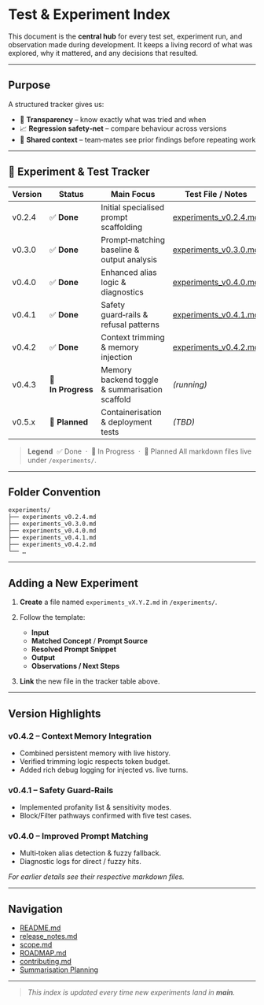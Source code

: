 # Test & Experiment Index

This document is the **central hub** for every test set, experiment run, and observation made during development.
It keeps a living record of what was explored, why it mattered, and any decisions that resulted.

---

## Purpose

A structured tracker gives us:

* 📜 **Transparency** – know exactly what was tried and when
* 📈 **Regression safety‑net** – compare behaviour across versions
* 🤝 **Shared context** – team‑mates see prior findings before repeating work

---

## 📂 Experiment & Test Tracker

| Version | Status             | Main Focus                                     | Test File / Notes                                 |
| ------- | ------------------ | ---------------------------------------------- | ------------------------------------------------- |
| v0.2.4  | ✅ **Done**         | Initial specialised prompt scaffolding         | [experiments\_v0.2.4.md](./experiments_v0.2.4.md) |
| v0.3.0  | ✅ **Done**         | Prompt‑matching baseline & output analysis     | [experiments\_v0.3.0.md](./experiments_v0.3.0.md) |
| v0.4.0  | ✅ **Done**         | Enhanced alias logic & diagnostics             | [experiments\_v0.4.0.md](./experiments_v0.4.0.md) |
| v0.4.1  | ✅ **Done**         | Safety guard‑rails & refusal patterns          | [experiments\_v0.4.1.md](./experiments_v0.4.1.md) |
| v0.4.2  | ✅ **Done**         | Context trimming & memory injection            | [experiments\_v0.4.2.md](./experiments_v0.4.2.md) |
| v0.4.3  | 🔄 **In Progress** | Memory backend toggle & summarisation scaffold | *(running)*                                       |
| v0.5.x  | 🔼 **Planned**     | Containerisation & deployment tests            | *(TBD)*                                           |

> **Legend**  ✅ Done  ·  🔄 In Progress  ·  🔼 Planned
> All markdown files live under `/experiments/`.

---

## Folder Convention

```text
experiments/
├── experiments_v0.2.4.md
├── experiments_v0.3.0.md
├── experiments_v0.4.0.md
├── experiments_v0.4.1.md
├── experiments_v0.4.2.md
└── …
```

---

## Adding a New Experiment

1. **Create** a file named `experiments_vX.Y.Z.md` in `/experiments/`.

2. Follow the template:

   * **Input**
   * **Matched Concept** / **Prompt Source**
   * **Resolved Prompt Snippet**
   * **Output**
   * **Observations / Next Steps**

3. **Link** the new file in the tracker table above.

---

## Version Highlights

### v0.4.2 – Context Memory Integration

* Combined persistent memory with live history.
* Verified trimming logic respects token budget.
* Added rich debug logging for injected vs. live turns.

### v0.4.1 – Safety Guard‑Rails

* Implemented profanity list & sensitivity modes.
* Block/Filter pathways confirmed with five test cases.

### v0.4.0 – Improved Prompt Matching

* Multi‑token alias detection & fuzzy fallback.
* Diagnostic logs for direct / fuzzy hits.

*For earlier details see their respective markdown files.*

---

## Navigation

* [README.md](../README.md)
* [release\_notes.md](../docs/release_notes.md)
* [scope.md](../docs/scope.md)
* [ROADMAP.md](../docs/roadmap.md)
* [contributing.md](../docs/contributing.md)
* [Summarisation Planning](./docs/summarisation_planning.md)

---

> *This index is updated every time new experiments land in **main**.*
